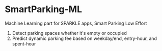 # SmartParking-ML

Machine Learning part for SPARKLE apps, Smart Parking Low Effort
1. Detect parking spaces whether it's empty or occupied
2. Predict dynamic parking fee based on weekday/end, entry-hour, and spent-hour
